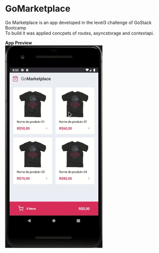 # GoMarketplace

Go Marketplace is an app developed in the level3 challenge of GoStack Bootcamp<br/>
To build it was applied concpets of routes, asyncstorage and contextapi.

**App Preview** <br/>
![preview](https://github.com/Thorugoh/GoMarketplace/blob/master/GoMarketplace.gif)
